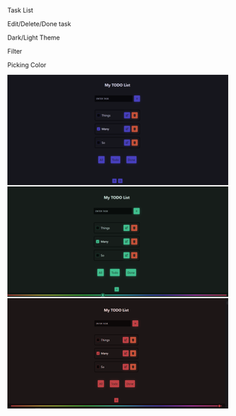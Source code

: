 Task List

Edit/Delete/Done task

Dark/Light Theme

Filter

Picking Color

<img src="preview.png" width='500' height='250'>
<img src="preview1.png" width='500' height='250'>
<img src="preview2.png" width='500' height='250'>
